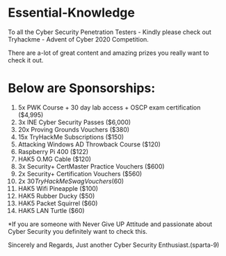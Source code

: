 # Essential-Knowledge



To all the Cyber Security Penetration Testers -
Kindly please check out Tryhackme - Advent of Cyber 2020 Competition. 

There are a-lot of great content and amazing prizes you really want to check it out.

# Below are Sponsorships:

1. 5x PWK Course + 30 day lab access + OSCP exam certification ($4,995)
2. 3x INE Cyber Security Passes ($6,000)
3. 20x Proving Grounds Vouchers ($380)
4. 15x TryHackMe Subscriptions ($150)
5. Attacking Windows AD Throwback Course ($120)
6. Raspberry Pi 400 ($122)
7. HAK5 O.MG Cable ($120)
8. 3x Security+ CertMaster Practice Vouchers ($600)
9. 2x Security+ Certification Vouchers ($560)
10. 2x $30 TryHackMe Swag Vouchers ($60)
11. HAK5 Wifi Pineapple ($100)
12. HAK5 Rubber Ducky ($50)
13. HAK5 Packet Squirrel ($60)
14. HAK5 LAN Turtle ($60)

*If you are someone with Never Give UP Attitude and passionate about Cyber Security you definitely want to check this. 

Sincerely and Regards,
Just another Cyber Security Enthusiast.(sparta-9)

